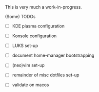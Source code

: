 This is very much a work-in-progress. 

(Some) TODOs

- [ ] KDE plasma configuration
- [ ] Konsole configuration
- [ ] LUKS set-up
- [ ] document home-manager bootstrapping
- [ ] (neo)vim set-up
- [ ] remainder of misc dotfiles set-up
- [ ] validate on macos


